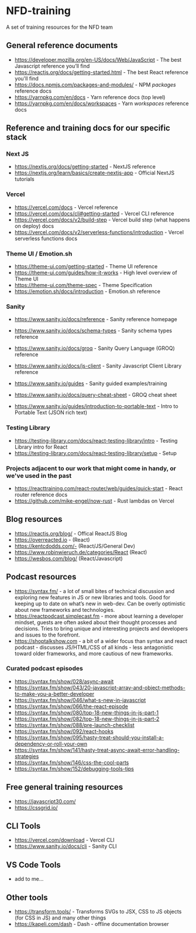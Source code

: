 # NFD-training
A set of training resources for the NFD team

## General reference documents
* https://developer.mozilla.org/en-US/docs/Web/JavaScript - The best Javascript reference you’ll find
* https://reactjs.org/docs/getting-started.html - The best React reference you'll find
* https://docs.npmjs.com/packages-and-modules/ - NPM *packages* reference docs
* https://yarnpkg.com/en/docs - Yarn reference docs (top level)
* https://yarnpkg.com/en/docs/workspaces - Yarn *workspaces* reference docs

## Reference and training docs for our specific stack
### Next JS
* https://nextjs.org/docs/getting-started - NextJS reference
* https://nextjs.org/learn/basics/create-nextjs-app - Official NextJS tutorials

### Vercel
* https://vercel.com/docs - Vercel reference
* https://vercel.com/docs/cli#getting-started - Vercel CLI reference
* https://vercel.com/docs/v2/build-step - Vercel build step (what happens on deploy) docs
* https://vercel.com/docs/v2/serverless-functions/introduction - Vercel serverless functions docs

### Theme UI / Emotion.sh
* https://theme-ui.com/getting-started - Theme UI reference
* https://theme-ui.com/guides/how-it-works - High level overview of Theme UI
* https://theme-ui.com/theme-spec - Theme Specification
* https://emotion.sh/docs/introduction - Emotion.sh reference

### Sanity
* https://www.sanity.io/docs/reference - Sanity reference homepage
* https://www.sanity.io/docs/schema-types - Sanity schema types reference
* https://www.sanity.io/docs/groq - Sanity Query Language (GROQ) reference
* https://www.sanity.io/docs/js-client - Sanity Javascript Client Library reference

* https://www.sanity.io/guides - Sanity guided examples/training
* https://www.sanity.io/docs/query-cheat-sheet - GROQ cheat sheet
* https://www.sanity.io/guides/introduction-to-portable-text - Intro to Portable Text (JSON rich text)

### Testing Library
* https://testing-library.com/docs/react-testing-library/intro - Testing Library intro for React
* https://testing-library.com/docs/react-testing-library/setup - Setup

### Projects adjacent to our work that might come in handy, or we've used in the past
* https://reacttraining.com/react-router/web/guides/quick-start - React router reference docs
* https://github.com/mike-engel/now-rust - Rust lambdas on Vercel

## Blog resources
* https://reactjs.org/blog/ - Offical ReactJS Blog
* https://overreacted.io - (React)
* https://kentcdodds.com/- (React/JS/General Dev)
* https://www.robinwieruch.de/categories/React (React)
* https://wesbos.com/blog/ (React/Javascript)

## Podcast resources
* https://syntax.fm/ - a lot of small bites of technical discussion and exploring new features in JS or new libraries and tools. Good for keeping up to date on what’s new in web-dev. Can be overly optimistic about new frameworks and technologies.
* https://reactpodcast.simplecast.fm - more about learning a developer mindset, guests are often asked about their thought processes and decisions. Tries to bring unique and interesting projects and developers and issues to the forefront.
* https://shoptalkshow.com - a bit of a wider focus than syntax and react podcast - discusses JS/HTML/CSS of all kinds - less antagonistic toward older frameworks, and more cautious of new frameworks.

### Curated podcast episodes
* https://syntax.fm/show/028/async-await
* https://syntax.fm/show/043/20-javascript-array-and-object-methods-to-make-you-a-better-developer
* https://syntax.fm/show/046/what-s-new-in-javascript
* https://syntax.fm/show/066/the-react-episode
* https://syntax.fm/show/080/top-18-new-things-in-js-part-1
* https://syntax.fm/show/082/top-18-new-things-in-js-part-2
* https://syntax.fm/show/088/pre-launch-checklist
* https://syntax.fm/show/092/react-hooks
* https://syntax.fm/show/095/hasty-treat-should-you-install-a-dependency-or-roll-your-own
* https://syntax.fm/show/141/hasty-treat-async-await-error-handling-strategies
* https://syntax.fm/show/146/css-the-cool-parts
* https://syntax.fm/show/152/debugging-tools-tips

## Free general training resources
* https://javascript30.com/
* https://cssgrid.io/

## CLI Tools
* https://vercel.com/download - Vercel CLI
* https://www.sanity.io/docs/cli - Sanity CLI

## VS Code Tools
* add to me...

## Other tools
* https://transform.tools/ - Transforms SVGs to JSX, CSS to JS objects (for CSS in JS) and many other things
* https://kapeli.com/dash - Dash - offline documentation browser